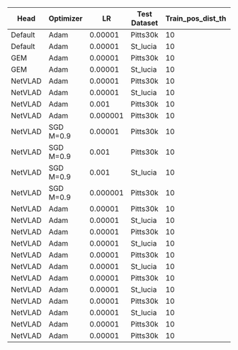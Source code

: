 | Head    | Optimizer | LR       | Test Dataset | Train_pos_dist_th | Val_pos_dist_th | Augmentation | img_size | R@5_val | R@5_test | Run   |
| ------- | --------- | -------- | ------------ | ----------------- | --------------- | ------------ | -------- | ------- | -------- | ----- |
| Default | Adam      | 0.00001  | Pitts30k     | 10                | 25              | /            | /        | 81.7    | 81.5     | done  |
| Default | Adam      | 0.00001  | St_lucia     | 10                | 25              | /            | /        | 81.7    | 48.0     | done  |
| GEM     | Adam      | 0.00001  | Pitts30k     | 10                | 25              | /            | /        | 89.9    | 89.1     | done  |
| GEM     | Adam      | 0.00001  | St_lucia     | 10                | 25              | /            | /        | 89.9    | 68.3     | done  |
| NetVLAD | Adam      | 0.00001  | Pitts30k     | 10                | 25              | /            | /        | 96.0    | 93.2     | done  |
| NetVLAD | Adam      | 0.00001  | St_lucia     | 10                | 25              | /            | /        | 96.0    | 71.3     | done  |
| NetVLAD | Adam      | 0.001    | Pitts30k     | 10                | 25              | /            | /        |         |          |       |
| NetVLAD | Adam      | 0.000001 | Pitts30k     | 10                | 25              | /            | /        |         |          |       |
| NetVLAD | SGD M=0.9 | 0.00001  | Pitts30k     | 10                | 25              | /            | /        |         |          |       |
| NetVLAD | SGD M=0.9 | 0.001    | Pitts30k     | 10                | 25              | /            | /        | 96.1    |  93.1    | done  |
| NetVLAD | SGD M=0.9 | 0.001    | St_lucia     | 10                | 25              | /            | /        | 96.1    |  71.4    | done  |
| NetVLAD | SGD M=0.9 | 0.000001 | Pitts30k     | 10                | 25              | /            | /        |         |          |       |
| NetVLAD | Adam      | 0.00001  | Pitts30k     | 10                | 25              | CS-HF        | /        | 95.3    | 92.4     | done  |
| NetVLAD | Adam      | 0.00001  | St_lucia     | 10                | 25              | CS-HF        | /        | 95.3    | 77.5     | done  |
| NetVLAD | Adam      | 0.00001  | Pitts30k     | 10                | 25              | H-RP         | /        | 96.1    | 92.8     | done  |
| NetVLAD | Adam      | 0.00001  | St_lucia     | 10                | 25              | H-RP         | /        | 96.1    | 72.2     | done  |
| NetVLAD | Adam      | 0.00001  | Pitts30k     | 10                | 25              | B-GS-R       | /        | 93.8    | 91.5     | done  |
| NetVLAD | Adam      | 0.00001  | St_lucia     | 10                | 25              | B-GS-R       | /        | 93.8    | 64.4     | done  |
| NetVLAD | Adam      | 0.00001  | Pitts30k     | 10                | 25              | GS           | /        |         |          |       |
| NetVLAD | Adam      | 0.00001  | St_lucia     | 10                | 25              | GS           | /        |         |          |       |
| NetVLAD | Adam      | 0.00001  | Pitts30k     | 10                | 25              | BCSH         | /        |         |          |       |
| NetVLAD | Adam      | 0.00001  | St_lucia     | 10                | 25              | BCSH         | /        |         |          |       |
| NetVLAD | Adam      | 0.00001  | Pitts30k     | 10                | 10              | /            | /        | /       | 88.3     | done  |
| NetVLAD | Adam      | 0.00001  | Pitts30k     | 10                | 40              | /            | /        | /       | 94.7     | done  |
